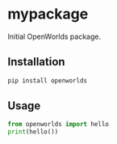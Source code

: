 # mypackage

Initial OpenWorlds package.

## Installation

```bash
pip install openworlds
```

## Usage

```python
from openworlds import hello
print(hello())
```

